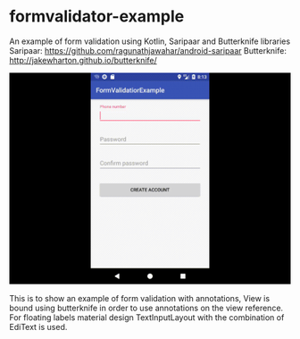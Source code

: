 # formvalidator-example
An example of form validation using Kotlin, Saripaar and Butterknife libraries
Saripaar: https://github.com/ragunathjawahar/android-saripaar
Butterknife: http://jakewharton.github.io/butterknife/


![alt text](https://github.com/sathvik87/formvalidator-example/blob/master/compact.gif "Result")

This is to show an example of form validation with annotations, View is bound using butterknife in order to use annotations on the view reference.
For floating labels material design TextInputLayout with the combination of EdiText is used.
